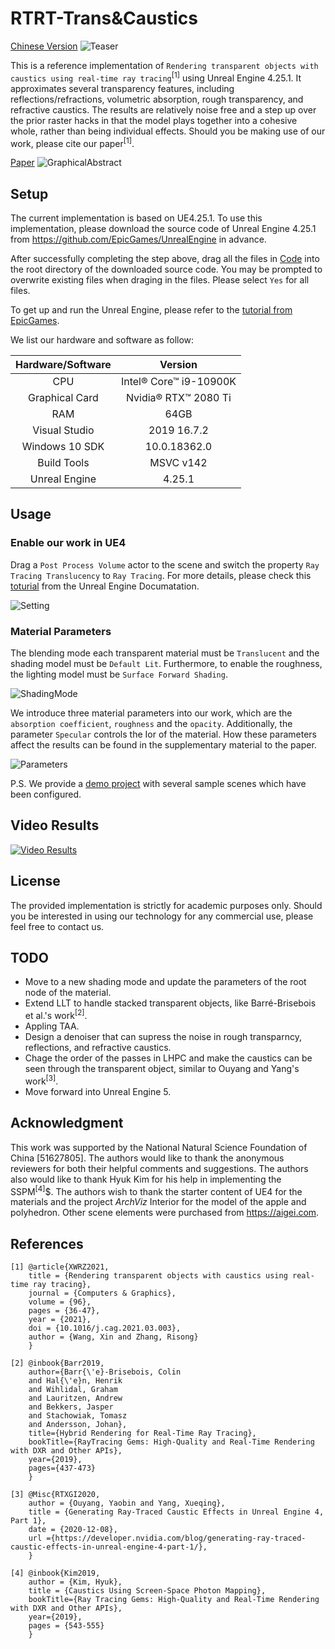 RTRT-Trans&Caustics
===

[Chinese Version](./ReadmeCHS.md)
![Teaser](https://user-images.githubusercontent.com/33621926/145716692-9f94df7e-a50a-4aec-9d92-c9ea6bb91e4f.png)


This is a reference implementation of `Rendering transparent objects with caustics using real-time ray tracing`<sup>[1]</sup> using Unreal Engine 4.25.1.
It approximates several transparency features, including reflections/refractions, volumetric absorption, rough transparency, and refractive caustics.
The results are relatively noise free and a step up over the prior raster hacks in that the model plays together into a cohesive whole, rather than being individual effects.
Should you be making use of our work, please cite our paper<sup>[1]</sup>.

[Paper](https://www.sciencedirect.com/science/article/pii/S009784932100039X "The paper is now available online.") 
![GraphicalAbstract](https://user-images.githubusercontent.com/33621926/145716753-6962b738-2009-4580-a463-988f0c253228.jpg)

Setup
---

The current implementation is based on UE4.25.1.
To use this implementation, please download the source code of Unreal Engine 4.25.1 from <https://github.com/EpicGames/UnrealEngine> in advance.

After successfully completing the step above, drag all the files in [Code](./Code) into the root directory of the downloaded source code.
You may be prompted to overwrite existing files when draging in the files.
Please select `Yes` for all files.

To get up and run the Unreal Engine, please refer to the [tutorial from EpicGames](https://github.com/EpicGames/UnrealEngine/blob/release/README.md).

We list our hardware and software as follow:

| Hardware/Software | Version |
| :----: | :----:|
| CPU | Intel® Core™ i9-10900K |
| Graphical Card | Nvidia® RTX™ 2080 Ti |
| RAM | 64GB |
| Visual Studio | 2019 16.7.2 |
| Windows 10 SDK | 10.0.18362.0 |
| Build Tools | MSVC v142 |
| Unreal Engine | 4.25.1 |

Usage
---

### Enable our work in UE4

Drag a `Post Process Volume` actor to the scene and switch the property `Ray Tracing Translucency` to `Ray Tracing`.
For more details, please check this [toturial](https://docs.unrealengine.com/en-US/RenderingAndGraphics/RayTracing/RayTracingSettings/index.html) from the Unreal Engine Documatation.

![Setting](https://user-images.githubusercontent.com/33621926/145716704-48143889-8422-4a44-a19a-8e6922a8b46e.png)


### Material Parameters

The blending mode each transparent material must be `Translucent` and the shading model must be `Default Lit`.
Furthermore, to enable the roughness, the lighting model must be `Surface Forward Shading`.

![ShadingMode](https://user-images.githubusercontent.com/33621926/145716725-f9dc648e-4b18-41c6-adc3-cfd030e29949.png)


We introduce three material parameters into our work, which are the `absorption coefficient`, `roughness` and the `opacity`.
Additionally, the parameter `Specular` controls the Ior of the material.
How these parameters affect the results can be found in the supplementary material to the paper.

![Parameters](https://user-images.githubusercontent.com/33621926/145716738-94bad3cf-0092-4702-98e2-2c8703aec97d.png)


P.S. We provide a [demo project](./Demo/DemoProject) with several sample scenes which have been configured.

Video Results
---

[![Video Results](http://i0.hdslb.com/bfs/archive/653e387caba85a4ef9b4e88b90c55f137919cc00.jpg)](https://www.bilibili.com/video/BV1Xy4y147tq "Video Result from Bilibili")

License
---

The provided implementation is strictly for academic purposes only.
Should you be interested in using our technology for any commercial use, please feel free to contact us.

TODO
---
* Move to a new shading mode and update the parameters of the root node of the material.
* Extend LLT to handle stacked transparent objects, like Barré-Brisebois et al.'s work<sup>[2]</sup>.
* Appling TAA.
* Design a denoiser that can supress the noise in rough transparncy, reflections, and refractive caustics.
* Chage the order of the passes in LHPC and make the caustics can be seen through the transparent object, similar to Ouyang and Yang's work<sup>[3]</sup>.
* Move forward into Unreal Engine 5.

Acknowledgment
---

This work was supported by the National Natural Science Foundation of China [51627805].
The authors would like to thank the anonymous reviewers for both their helpful comments and suggestions.
The authors also would like to thank Hyuk Kim for his help in implementing the SSPM<sup>[4]</sup>$.
The authors wish to thank the starter content of UE4 for the materials and the project _ArchViz_ Interior for the model of the apple and polyhedron.
Other scene elements were purchased from <https://aigei.com>.

References
---

```
[1] @article{XWRZ2021,
    title = {Rendering transparent objects with caustics using real-time ray tracing},
    journal = {Computers & Graphics},
    volume = {96},
    pages = {36-47},
    year = {2021},
    doi = {10.1016/j.cag.2021.03.003},
    author = {Wang, Xin and Zhang, Risong}
    }
```

```
[2] @inbook{Barr2019,
	author={Barr{\'e}-Brisebois, Colin
	and Hal{\'e}n, Henrik
	and Wihlidal, Graham
	and Lauritzen, Andrew
	and Bekkers, Jasper
	and Stachowiak, Tomasz
	and Andersson, Johan},
	title={Hybrid Rendering for Real-Time Ray Tracing},
	bookTitle={RayTracing Gems: High-Quality and Real-Time Rendering with DXR and Other APIs},
	year={2019},
	pages={437-473}
    }
```

```
[3] @Misc{RTXGI2020,
	author = {Ouyang, Yaobin and Yang, Xueqing},
	title = {Generating Ray-Traced Caustic Effects in Unreal Engine 4, Part 1},
	date = {2020-12-08},
	url ={https://developer.nvidia.com/blog/generating-ray-traced-caustic-effects-in-unreal-engine-4-part-1/},
    }
```

```
[4] @inbook{Kim2019,
	author = {Kim, Hyuk},
	title = {Caustics Using Screen-Space Photon Mapping},
	bookTitle={Ray Tracing Gems: High-Quality and Real-Time Rendering with DXR and Other APIs},
	year={2019},
	pages = {543-555}
    }
```
